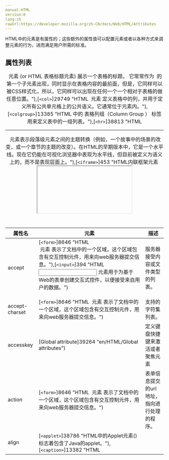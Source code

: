 ```yaml
---
manual:HTML
version:0
lang:zh
rawUrl:https://developer.mozilla.org/zh-CN/docs/Web/HTML/Attributes
---
```






HTML中的元素是有属性的；这些额外的属性值可以配置元素或者以各种方式来调整元素的行为，进而满足用户所需的标准。


## 属性列表<a name="属性列表"></a>

属性名 | 元素 | 描述 
 ---  |  ---  |  ---  | 
accept | [`<form>`]8646 "HTML <form> 元素 表示了文档中的一个区域，这个区域包含有交互控制元件，用来向web服务器提交信息。"),[`<input>`]394 "HTML <input> 元素用于为基于Web的表单创建交互式控件，以便接受来自用户的数据。") | 服务器接受内容或文件类型的列表。 
accept-charset | [`<form>`]8646 "HTML <form> 元素 表示了文档中的一个区域，这个区域包含有交互控制元件，用来向web服务器提交信息。") | 支持的字符集列表。 
accesskey | [Global attribute]39264 "en/HTML/Global attributes") | 定义键盘快捷键来激活或者聚焦元素 
action | [`<form>`]8646 "HTML <form> 元素 表示了文档中的一个区域，这个区域包含有交互控制元件，用来向web服务器提交信息。") | 表单信息提交的url地址，指向进行处理的程序。 
align | [`<applet>`]38786 "HTML中的Applet元素(<applet>) 标志着包含了Java的applet。"),[`<caption>`]13382 "HTML <caption> 元素 (or HTML 表格标题元素) 展示一个表格的标题， 它常常作为 <table> 的第一个子元素出现，同时显示在表格内容的最前面，但是，它同样可以被CSS样式化，所以，它同样可以出现在任何一个一个相对于表格的做任意位置。"),[`<col>`]29749 "HTML <col> 元素 定义表格中的列，并用于定义所有公共单元格上的公共语义。它通常位于<colgroup>元素内。"),[`<colgroup>`]13385 "HTML 中的 表格列组（Column Group <colgroup>） 标签用来定义表中的一组列表。"),[`<hr>`]38813 "HTML <hr> 元素表示段落级元素之间的主题转换（例如，一个故事中的场景的改变，或一个章节的主题的改变）。在HTML的早期版本中，它是一个水平线。现在它仍能在可视化浏览器中表现为水平线，但目前被定义为语义上的，而不是表现层面上。"),[`<iframe>`]453 "HTML内联框架元素 <iframe> 表示嵌套的浏览上下文，有效地将另一个HTML页面嵌入到当前页面中。在HTML 4.01中，文档可能包含头部和正文，或头部和框架集，但不能包含正文和框架集。但是，<iframe>可以在正常的文档主体中使用。每个浏览上下文都有自己的会话历史记录和活动文档。包含嵌入内容的浏览上下文称为父浏览上下文。顶级浏览上下文（没有父级）通常是浏览器窗口。"),[`<img>`]139 "HTML Image 元素（ <img> ）代表文档中的一个图像。"),[`<table>`]8624 "HTML的 table 元素表示表格数据 — 即通过二维数据表表示的信息。"),[`<tbody>`]13390 "这个 HTML 标签  元素在一个  元素中可以出现一个或者更多。"),[`<td>`]29748 "The Table cell HTML element (<td>) defines a cell of a table that contains data. It participates in the table model."),[`<tfoot>`]13387 "HTML 元素<tfoot>  定义了一组计算表格中各列总和的行。"),[`<th>`]13421 "HTML <th> 元素"),[`<thead>`]13384 "HTML的<thead>元素定义了一组定义表格的列头的行。"),[`<tr>`]13389 "HTML <tr> 元素定义表格中的行。 Those can be a mix of <td> and <th> elements.") | 设置元素的水平对齐。 
alt | [`<applet>`]38786 "HTML中的Applet元素(<applet>) 标志着包含了Java的applet。"),[`<area>`]12133 "HTML <area> 元素 在图片上定义一个热点区域，可以关联一个超链接。<area>元素仅在<map>元素内部使用。"),[`<img>`]139 "HTML Image 元素（ <img> ）代表文档中的一个图像。"),[`<input>`]394 "HTML <input> 元素用于为基于Web的表单创建交互式控件，以便接受来自用户的数据。") | 在图片无法呈现时的替代文本。 
async | [`<script>`]8665 "HTML <script> 元素用于嵌入或引用可执行脚本。") | 表示该脚本应该异步执行。 
autocomplete | [`<form>`]8646 "HTML <form> 元素 表示了文档中的一个区域，这个区域包含有交互控制元件，用来向web服务器提交信息。"),[`<input>`]394 "HTML <input> 元素用于为基于Web的表单创建交互式控件，以便接受来自用户的数据。") | 表示该表单中是否可以由浏览器自动完成填值。 
autofocus | [`<button>`]12221 "HTML <button> 元素表示一个可点击的按钮，可以用在表单或文档其它需要使用简单标准按钮的地方。"),[`<input>`]394 "HTML <input> 元素用于为基于Web的表单创建交互式控件，以便接受来自用户的数据。"),[`<keygen>`]38818 "HTML <keygen> 元素是为了方便生成密钥材料和提交作为 HTML form 的一部分的公钥.这种机制被用于设计基于 Web 的证书管理系统。按照预想，<keygen> 元素将用于 HTML 表单与其他的所需信息一起构造一个证书请求，该处理的结果将是一个带有签名的证书。"),[`<select>`]13029 "HTML select (<select>) 元素是一种表单控件，可创建选项菜单。菜单内的选项为<option> , 可以由 <optgroup> 元素分组。选项可以被用户预先选择。"),[`<textarea>`]13500 "HTML <textarea> 元素表示一个多行纯文本编辑控件。") | 在网页加载后该元素应该自动聚焦。 
autoplay | [`<audio>`]148 "HTML <audio> 元素用于在文档中表示音频内容。 <audio> 元素可以包含多个音频资源， 这些音频资源可以使用 src 属性或者<source> 元素来进行描述； 浏览器将会选择最合适的一个来使用。对于不支持<audio>元素的浏览器，<audio>元素也可以作为浏览器不识别的内容加入到文档中。"),[`<video>`]30 "HTML <video> 元素 用于在HTML或者XHTML文档中嵌入视频内容。") | audio或video应该自动播放 
bgcolor | [`<body>`]8623 "HTML <body> 元素表示HTML文档内容所在之处。一个文档中只允许有一个 <body> 元素。"),[`<col>`]29749 "HTML <col> 元素 定义表格中的列，并用于定义所有公共单元格上的公共语义。它通常位于<colgroup>元素内。"),[`<colgroup>`]13385 "HTML 中的 表格列组（Column Group <colgroup>） 标签用来定义表中的一组列表。"),[`<marquee>`]38824 "HTML marquee 元素（<marquee>） 用来插入一段滚动的文字。你可以使用它的属性控制当文本到达容器边缘发生的事情。"),[`<table>`]8624 "HTML的 table 元素表示表格数据 — 即通过二维数据表表示的信息。"),[`<tbody>`]13390 "这个 HTML 标签  元素在一个  元素中可以出现一个或者更多。"),[`<tfoot>`]13387 "HTML 元素<tfoot>  定义了一组计算表格中各列总和的行。"),[`<td>`]29748 "The Table cell HTML element (<td>) defines a cell of a table that contains data. It participates in the table model."),[`<th>`]13421 "HTML <th> 元素"),[`<tr>`]13389 "HTML <tr> 元素定义表格中的行。 Those can be a mix of <td> and <th> elements.") | 元素的背景颜色。



NOTE：这是一个遗留属性，请使用css{“background-color&quot;:}代替。 

border | [`<img>`]139 "HTML Image 元素（ <img> ）代表文档中的一个图像。"),[`<object>`]26138 "HTML <object> 元素（或者称作 HTML 嵌入对象元素）表示引入一个外部资源，这个资源可能是一张图片，一个嵌入的浏览上下文，亦或是一个插件所使用的资源。"),[`<table>`]8624 "HTML的 table 元素表示表格数据 — 即通过二维数据表表示的信息。") | 边框宽度。



Note:这是遗留属性，请使用 CSS[`border`]146 "CSS的border属性是一个用于设置各种单独的边界属性的简写属性。border可以用于设置一个或多个以下属性的值： border-width, border-style, border-color。")属性代替。 
buffered | [`<audio>`]148 "HTML <audio> 元素用于在文档中表示音频内容。 <audio> 元素可以包含多个音频资源， 这些音频资源可以使用 src 属性或者<source> 元素来进行描述； 浏览器将会选择最合适的一个来使用。对于不支持<audio>元素的浏览器，<audio>元素也可以作为浏览器不识别的内容加入到文档中。"),[`<video>`]30 "HTML <video> 元素 用于在HTML或者XHTML文档中嵌入视频内容。") | 包含已缓存媒体的时间范围。 
challenge | [`<keygen>`]38818 "HTML <keygen> 元素是为了方便生成密钥材料和提交作为 HTML form 的一部分的公钥.这种机制被用于设计基于 Web 的证书管理系统。按照预想，<keygen> 元素将用于 HTML 表单与其他的所需信息一起构造一个证书请求，该处理的结果将是一个带有签名的证书。") | 与公钥一起提交的挑战字符。 
charset | [`<meta>`]26137 "HTML <meta> 元素表示那些不能由其它HTML元相关元素 (<base>, <link>, <script>, <style> 或 <title>) 之一表示的任何元数据信息."),[`<script>`]8665 "HTML <script> 元素用于嵌入或引用可执行脚本。") | 申明该页面或脚本的字符编码。 
checked | [`<command>`]38793 "command元素用来表示一个用户可以调用的命令."),[`<input>`]394 "HTML <input> 元素用于为基于Web的表单创建交互式控件，以便接受来自用户的数据。") | 指出该元素在页面加载后是否处于选中状态。 
cite | [`<blockquote>`]28442 "HTML中的元素（或者 HTML 块级引用元素），代表其中的文字是引用内容。通常在渲染时，这部分的内容会有一定的缩进（注 中说明了如何更改）。若引文来源于网络，则可以将原内容的出处 URL 地址设置到 cite 特性上，若要以文本的形式告知读者引文的出处时，可以通过 <cite> 元素。"),[`<del>`]32180 "HTML的<del>标签表示一些被从文档中删除的文字内容。比如可以在需要显示修改记录或者源代码差异的情况使用这个标签。<ins>标签的作用恰恰于此相反：表示文档中添加的内容。"),[`<ins>`]38816 "HTML <ins> 元素定义已经被插入文档中的文本。"),[`<q>`]30688 "HTML引用标签 (<q>)表示一个封闭的并且是短的行内引用的文本. 这个标签是用来引用短的文本，所以请不要引入换行符; 对于长的文本的引用请使用 <blockquote> 替代.") | 包含一个URI，用来指明引用或修改的源地址。 
class | [Global attribute]39264 "en/HTML/Global attributes") | 经常和CSS一起配合使用来修饰元素。 
code | [`<applet>`]38786 "HTML中的Applet元素(<applet>) 标志着包含了Java的applet。") | 标明被加载和执行的applet类文件的URL。 
codebase | [`<applet>`]38786 "HTML中的Applet元素(<applet>) 标志着包含了Java的applet。") | This attribute gives the absolute or relative URL of the directory where applets&#39; .class files referenced by the code attribute are stored. 
color | [`<basefont>`]38787 "HTML标签用来设置文档的默认字体大小。使用<font>可以相对于默认字体大小进行变化。"),[`<font>`]38807 "HTML Font 元素（<font>）定义了该内容的字体大小、顏色与表现。"),[`<hr>`]38813 "HTML <hr> 元素表示段落级元素之间的主题转换（例如，一个故事中的场景的改变，或一个章节的主题的改变）。在HTML的早期版本中，它是一个水平线。现在它仍能在可视化浏览器中表现为水平线，但目前被定义为语义上的，而不是表现层面上。") | 此属性可用于指定颜色, 颜色值一般有两种表示:



1. 以`#`号开头的RGB十六进制数,如#112233, 其中11表示的是R(红),22表示的是G绿(),33表示的是B(蓝)



2. 颜色的英文单词名,如`red`表示红色 
cols | [`<textarea>`]13500 "HTML <textarea> 元素表示一个多行纯文本编辑控件。") | 定义一个textarea中包含多少列。 
colspan | [`<td>`]29748 "The Table cell HTML element (<td>) defines a cell of a table that contains data. It participates in the table model."),[`<th>`]13421 "HTML <th> 元素") | 该属性一般用在td标签中,用于指定一个单元格占用多少列,例如:&lt;td colspan=&#39;2&#39;&gt;表示占用一个单元格占2列. 
content | [`<meta>`]26137 "HTML <meta> 元素表示那些不能由其它HTML元相关元素 (<base>, <link>, <script>, <style> 或 <title>) 之一表示的任何元数据信息.") | A value associated with`http-equiv`or`name`depending on the context. 
contenteditable | [Global attribute]39264 "en/HTML/Global attributes") | Indicates whether the element&#39;s content is editable. 
contextmenu | [Global attribute]39264 "en/HTML/Global attributes") | Defines the ID of a[`<menu>`]27464 "HTML <menu> 元素 呈现了一组用户可执行或激活的命令。这既包含了可能出现在屏幕顶端的列表菜单，也包含了那些隐藏在按钮之下、当点击按钮后显示出来的文本菜单。")element which will serve as the element&#39;s context menu. 
controls | [`<audio>`]148 "HTML <audio> 元素用于在文档中表示音频内容。 <audio> 元素可以包含多个音频资源， 这些音频资源可以使用 src 属性或者<source> 元素来进行描述； 浏览器将会选择最合适的一个来使用。对于不支持<audio>元素的浏览器，<audio>元素也可以作为浏览器不识别的内容加入到文档中。"),[`<video>`]30 "HTML <video> 元素 用于在HTML或者XHTML文档中嵌入视频内容。") | Indicates whether the browser should show playback controls to the user. 
coords | [`<area>`]12133 "HTML <area> 元素 在图片上定义一个热点区域，可以关联一个超链接。<area>元素仅在<map>元素内部使用。") | A set of values specifying the coordinates of the hot-spot region. 
data | [`<object>`]26138 "HTML <object> 元素（或者称作 HTML 嵌入对象元素）表示引入一个外部资源，这个资源可能是一张图片，一个嵌入的浏览上下文，亦或是一个插件所使用的资源。") | Specifies the URL of the resource. 
data-* | [Global attribute]39264 "en/HTML/Global attributes") | 允许你对于一个HTML元素绑定自定义的属性。 
datetime | [`<del>`]32180 "HTML的<del>标签表示一些被从文档中删除的文字内容。比如可以在需要显示修改记录或者源代码差异的情况使用这个标签。<ins>标签的作用恰恰于此相反：表示文档中添加的内容。"),[`<ins>`]38816 "HTML <ins> 元素定义已经被插入文档中的文本。"),[`<time>`]38840 "HTML time 标签(<time>) 用来表示24小时制时间或者公历日期，若表示日期则也可包含时间和时区。") | Indicates the date and time associated with the element. 
default | [`<track>`]38842 "HTML <track> 元素 被当作媒体元素—<audio> 和 <video>的子元素来使用。它允许指定计时字幕（或者基于事件的数据），例如自动处理字幕。") | Indicates that the track should be enabled unless the user&#39;s preferences indicate something different. 
defer | [`<script>`]8665 "HTML <script> 元素用于嵌入或引用可执行脚本。") | Indicates that the script should be executed after the page has been parsed. 
dir | [Global attribute]39264 "en/HTML/Global attributes") | Defines the text direction. Allowed values are ltr (Left-To-Right) or rtl (Right-To-Left) 
dirname | [`<input>`]394 "HTML <input> 元素用于为基于Web的表单创建交互式控件，以便接受来自用户的数据。"),[`<textarea>`]13500 "HTML <textarea> 元素表示一个多行纯文本编辑控件。") |  
disabled | [`<button>`]12221 "HTML <button> 元素表示一个可点击的按钮，可以用在表单或文档其它需要使用简单标准按钮的地方。"),[`<command>`]38793 "command元素用来表示一个用户可以调用的命令."),[`<fieldset>`]38804 "此页面仍未被本地化, 期待您的翻译!"),[`<input>`]394 "HTML <input> 元素用于为基于Web的表单创建交互式控件，以便接受来自用户的数据。"),[`<keygen>`]38818 "HTML <keygen> 元素是为了方便生成密钥材料和提交作为 HTML form 的一部分的公钥.这种机制被用于设计基于 Web 的证书管理系统。按照预想，<keygen> 元素将用于 HTML 表单与其他的所需信息一起构造一个证书请求，该处理的结果将是一个带有签名的证书。"),[`<optgroup>`]13028 "在一个web表单中, HTML元素 <optgroup> 会创建包含在一个 <select> 元素中的一组选项"),[`<option>`]13025 "在web表单中,  HTML元素 <option>  用于定义在<select>,  <optgroup> 或<datalist> 元素中包含的项。<option> 可以在弹出窗口和 html 文档中的其他项目列表中表示菜单项。"),[`<select>`]13029 "HTML select (<select>) 元素是一种表单控件，可创建选项菜单。菜单内的选项为<option> , 可以由 <optgroup> 元素分组。选项可以被用户预先选择。"),[`<textarea>`]13500 "HTML <textarea> 元素表示一个多行纯文本编辑控件。") | Indicates whether the user can interact with the element. 
download | [`<a>`]12085 "HTML <a> 元素  (或锚元素) 可以创建一个到其他网页、文件、同一页面内的位置、电子邮件地址或任何其他URL的超链接。"),[`<area>`]12133 "HTML <area> 元素 在图片上定义一个热点区域，可以关联一个超链接。<area>元素仅在<map>元素内部使用。") | Indicates that the hyperlink is to be used for downloading a resource. 
draggable | [Global attribute]39264 "en/HTML/Global attributes") | Defines whether the element can be dragged. 
dropzone | [Global attribute]39264 "en/HTML/Global attributes") | Indicates that the element accept the dropping of content on it. 
enctype | [`<form>`]8646 "HTML <form> 元素 表示了文档中的一个区域，这个区域包含有交互控制元件，用来向web服务器提交信息。") | Defines the content type of the form date when the`method`is POST. 
for | [`<label>`]12227 "HTML 元素表示用户界面中项目的标题。"),[`<output>`]38829 "HTML <output> 标签表示计算或用户操作的结果。") | 描述与当前元素绑定的元素。 
form | [`<button>`]12221 "HTML <button> 元素表示一个可点击的按钮，可以用在表单或文档其它需要使用简单标准按钮的地方。"),[`<fieldset>`]38804 "此页面仍未被本地化, 期待您的翻译!"),[`<input>`]394 "HTML <input> 元素用于为基于Web的表单创建交互式控件，以便接受来自用户的数据。"),[`<keygen>`]38818 "HTML <keygen> 元素是为了方便生成密钥材料和提交作为 HTML form 的一部分的公钥.这种机制被用于设计基于 Web 的证书管理系统。按照预想，<keygen> 元素将用于 HTML 表单与其他的所需信息一起构造一个证书请求，该处理的结果将是一个带有签名的证书。"),[`<label>`]12227 "HTML 元素表示用户界面中项目的标题。"),[`<meter>`]38825 "HTML <meter>元素用来显示已知范围的标量值或者分数值。"),[`<object>`]26138 "HTML <object> 元素（或者称作 HTML 嵌入对象元素）表示引入一个外部资源，这个资源可能是一张图片，一个嵌入的浏览上下文，亦或是一个插件所使用的资源。"),[`<output>`]38829 "HTML <output> 标签表示计算或用户操作的结果。"),[`<progress>`]13135 "HTML中的progress (<progress>) 元素用来显示一项任务的完成进度.虽然规范中没有规定该元素具体如何显示,浏览器开发商可以自己决定,但通常情况下,该元素都显示为一个进度条形式."),[`<select>`]13029 "HTML select (<select>) 元素是一种表单控件，可创建选项菜单。菜单内的选项为<option> , 可以由 <optgroup> 元素分组。选项可以被用户预先选择。"),[`<textarea>`]13500 "HTML <textarea> 元素表示一个多行纯文本编辑控件。") | Indicates the form that is the owner of the element. 
headers | [`<td>`]29748 "The Table cell HTML element (<td>) defines a cell of a table that contains data. It participates in the table model."),[`<th>`]13421 "HTML <th> 元素") | IDs of the`<th>`elements which applies to this element. 
height | [`<canvas>`]3 "<canvas>元素可被用来通过脚本（通常是JavaScript）绘制图形。比如,它可以被用来绘制图形,制作图片集合,甚至用来实现动画效果。你可以(也应该)在元素标签内写入可提供替代的的代码内容，这些内容将会在在旧的、不支持<canvas>元素的浏览器或是禁用了JavaScript的浏览器内渲染并展现。"),[`<embed>`]8644 "HTML <embed> 元素将外部内容嵌入文档中的指定位置。此内容由外部应用程序或其他交互式内容源（如浏览器插件）提供。"),[`<iframe>`]453 "HTML内联框架元素 <iframe> 表示嵌套的浏览上下文，有效地将另一个HTML页面嵌入到当前页面中。在HTML 4.01中，文档可能包含头部和正文，或头部和框架集，但不能包含正文和框架集。但是，<iframe>可以在正常的文档主体中使用。每个浏览上下文都有自己的会话历史记录和活动文档。包含嵌入内容的浏览上下文称为父浏览上下文。顶级浏览上下文（没有父级）通常是浏览器窗口。"),[`<img>`]139 "HTML Image 元素（ <img> ）代表文档中的一个图像。"),[`<input>`]394 "HTML <input> 元素用于为基于Web的表单创建交互式控件，以便接受来自用户的数据。"),[`<object>`]26138 "HTML <object> 元素（或者称作 HTML 嵌入对象元素）表示引入一个外部资源，这个资源可能是一张图片，一个嵌入的浏览上下文，亦或是一个插件所使用的资源。"),[`<video>`]30 "HTML <video> 元素 用于在HTML或者XHTML文档中嵌入视频内容。") | 注意：在某些情况下，例如&lt;div&gt;，这是一个遗留属性，在这种情况下应该使用CSS height属性。 在其他情况下，例如&lt;canvas&gt;，必须使用此属性指定高度。 

hidden | [Global attribute]39264 "en/HTML/Global attributes") | Indicates the relevance of an element. 
high | [`<meter>`]38825 "HTML <meter>元素用来显示已知范围的标量值或者分数值。") | Indicates the lower bound of the upper range. 
href | [`<a>`]12085 "HTML <a> 元素  (或锚元素) 可以创建一个到其他网页、文件、同一页面内的位置、电子邮件地址或任何其他URL的超链接。"),[`<area>`]12133 "HTML <area> 元素 在图片上定义一个热点区域，可以关联一个超链接。<area>元素仅在<map>元素内部使用。"),[`<base>`]12162 "HTML <base> 元素 指定用于一个文档中包含的所有相对URL的基本URL。一份中只能有一个<base>元素。"),[`<link>`]12815 "HTML 中<link>元素指定了外部资源与当前文档的关系。 这个元素的用途包括为导航定义一个关系框架。这个元素经常用来链接样式表（如CSS文件）。") | 关联资源的URL。 
hreflang | [`<a>`]12085 "HTML <a> 元素  (或锚元素) 可以创建一个到其他网页、文件、同一页面内的位置、电子邮件地址或任何其他URL的超链接。"),[`<area>`]12133 "HTML <area> 元素 在图片上定义一个热点区域，可以关联一个超链接。<area>元素仅在<map>元素内部使用。"),[`<link>`]12815 "HTML 中<link>元素指定了外部资源与当前文档的关系。 这个元素的用途包括为导航定义一个关系框架。这个元素经常用来链接样式表（如CSS文件）。") | Specifies the language of the linked resource. 
http-equiv | [`<meta>`]26137 "HTML <meta> 元素表示那些不能由其它HTML元相关元素 (<base>, <link>, <script>, <style> 或 <title>) 之一表示的任何元数据信息.") |  
icon | [`<command>`]38793 "command元素用来表示一个用户可以调用的命令.") | Specifies a picture which represents the command. 
id | [Global attribute]39264 "en/HTML/Global attributes") | Often used with CSS to style a specific element. The value of this attribute must be unique. 
ismap | [`<img>`]139 "HTML Image 元素（ <img> ）代表文档中的一个图像。") | Indicatesthat the image is part of a server-side image map. 
itemprop | [Global attribute]39264 "en/HTML/Global attributes") |  
keytype | [`<keygen>`]38818 "HTML <keygen> 元素是为了方便生成密钥材料和提交作为 HTML form 的一部分的公钥.这种机制被用于设计基于 Web 的证书管理系统。按照预想，<keygen> 元素将用于 HTML 表单与其他的所需信息一起构造一个证书请求，该处理的结果将是一个带有签名的证书。") | Specifies the type of key generated. 
kind | [`<track>`]38842 "HTML <track> 元素 被当作媒体元素—<audio> 和 <video>的子元素来使用。它允许指定计时字幕（或者基于事件的数据），例如自动处理字幕。") | Specifies the kind of text track. 
label | [`<track>`]38842 "HTML <track> 元素 被当作媒体元素—<audio> 和 <video>的子元素来使用。它允许指定计时字幕（或者基于事件的数据），例如自动处理字幕。") | Specifies a user-readable title of the text track. 
lang | [Global attribute]39264 "en/HTML/Global attributes") | Defines the language used in the element. 
language | [`<script>`]8665 "HTML <script> 元素用于嵌入或引用可执行脚本。") | Defines the script language used in the element. 
list | [`<input>`]394 "HTML <input> 元素用于为基于Web的表单创建交互式控件，以便接受来自用户的数据。") | Identifies a list of pre-defined options to suggest to the user. 
loop | [`<audio>`]148 "HTML <audio> 元素用于在文档中表示音频内容。 <audio> 元素可以包含多个音频资源， 这些音频资源可以使用 src 属性或者<source> 元素来进行描述； 浏览器将会选择最合适的一个来使用。对于不支持<audio>元素的浏览器，<audio>元素也可以作为浏览器不识别的内容加入到文档中。"),[`<bgsound>`]13570 "是IE浏览器中设置网页背景音乐的元素。"),[`<marquee>`]38824 "HTML marquee 元素（<marquee>） 用来插入一段滚动的文字。你可以使用它的属性控制当文本到达容器边缘发生的事情。"),[`<video>`]30 "HTML <video> 元素 用于在HTML或者XHTML文档中嵌入视频内容。") | Indicates whether the media should start playing from the start when it&#39;s finished. 
low | [`<meter>`]38825 "HTML <meter>元素用来显示已知范围的标量值或者分数值。") | Indicates the upper bound of the lower range. 
manifest | [`<html>`]12547 "HTML <html> 元素 表示一个HTML文档的根（顶级元素），所所以它也被称为根元素。其他所有其他元素必须是此元素的后代。") | Specifies the URL of the document&#39;s cache manifest. 
max | [`<input>`]394 "HTML <input> 元素用于为基于Web的表单创建交互式控件，以便接受来自用户的数据。"),[`<meter>`]38825 "HTML <meter>元素用来显示已知范围的标量值或者分数值。"),[`<progress>`]13135 "HTML中的progress (<progress>) 元素用来显示一项任务的完成进度.虽然规范中没有规定该元素具体如何显示,浏览器开发商可以自己决定,但通常情况下,该元素都显示为一个进度条形式.") | Indicates the maximum value allowed. 
maxlength | [`<input>`]394 "HTML <input> 元素用于为基于Web的表单创建交互式控件，以便接受来自用户的数据。"),[`<textarea>`]13500 "HTML <textarea> 元素表示一个多行纯文本编辑控件。") | Defines the maximum number of characters allowed in the element. 
media | [`<a>`]12085 "HTML <a> 元素  (或锚元素) 可以创建一个到其他网页、文件、同一页面内的位置、电子邮件地址或任何其他URL的超链接。"),[`<area>`]12133 "HTML <area> 元素 在图片上定义一个热点区域，可以关联一个超链接。<area>元素仅在<map>元素内部使用。"),[`<link>`]12815 "HTML 中<link>元素指定了外部资源与当前文档的关系。 这个元素的用途包括为导航定义一个关系框架。这个元素经常用来链接样式表（如CSS文件）。"),[`<source>`]37699 "The HTML <source> element specifies multiple media resources for either the <picture>, the <audio> or the <video> element. It is an empty element. It is commonly used to serve the same media content in multiple formats supported by different browsers."),[`<style>`]16540 "HTML的<style>元素包含了文档的样式化信息或者文档的一部分，该标签的样式信息通常是CSS的格式。") | Specifies a hint of the media for which the linked resource was designed. 
method | [`<form>`]8646 "HTML <form> 元素 表示了文档中的一个区域，这个区域包含有交互控制元件，用来向web服务器提交信息。") | Defines which HTTP method to use when submitting the form. Can be GET (default) or POST. 
min | [`<input>`]394 "HTML <input> 元素用于为基于Web的表单创建交互式控件，以便接受来自用户的数据。"),[`<meter>`]38825 "HTML <meter>元素用来显示已知范围的标量值或者分数值。") | Indicates the minimum value allowed. 
multiple | [`<input>`]394 "HTML <input> 元素用于为基于Web的表单创建交互式控件，以便接受来自用户的数据。"),[`<select>`]13029 "HTML select (<select>) 元素是一种表单控件，可创建选项菜单。菜单内的选项为<option> , 可以由 <optgroup> 元素分组。选项可以被用户预先选择。") | Indicates whether multiple values can be entered in an input of the type`email`or`file`. 
name | [`<button>`]12221 "HTML <button> 元素表示一个可点击的按钮，可以用在表单或文档其它需要使用简单标准按钮的地方。"),[`<form>`]8646 "HTML <form> 元素 表示了文档中的一个区域，这个区域包含有交互控制元件，用来向web服务器提交信息。"),[`<fieldset>`]38804 "此页面仍未被本地化, 期待您的翻译!"),[`<iframe>`]453 "HTML内联框架元素 <iframe> 表示嵌套的浏览上下文，有效地将另一个HTML页面嵌入到当前页面中。在HTML 4.01中，文档可能包含头部和正文，或头部和框架集，但不能包含正文和框架集。但是，<iframe>可以在正常的文档主体中使用。每个浏览上下文都有自己的会话历史记录和活动文档。包含嵌入内容的浏览上下文称为父浏览上下文。顶级浏览上下文（没有父级）通常是浏览器窗口。"),[`<input>`]394 "HTML <input> 元素用于为基于Web的表单创建交互式控件，以便接受来自用户的数据。"),[`<keygen>`]38818 "HTML <keygen> 元素是为了方便生成密钥材料和提交作为 HTML form 的一部分的公钥.这种机制被用于设计基于 Web 的证书管理系统。按照预想，<keygen> 元素将用于 HTML 表单与其他的所需信息一起构造一个证书请求，该处理的结果将是一个带有签名的证书。"),[`<object>`]26138 "HTML <object> 元素（或者称作 HTML 嵌入对象元素）表示引入一个外部资源，这个资源可能是一张图片，一个嵌入的浏览上下文，亦或是一个插件所使用的资源。"),[`<output>`]38829 "HTML <output> 标签表示计算或用户操作的结果。"),[`<select>`]13029 "HTML select (<select>) 元素是一种表单控件，可创建选项菜单。菜单内的选项为<option> , 可以由 <optgroup> 元素分组。选项可以被用户预先选择。"),[`<textarea>`]13500 "HTML <textarea> 元素表示一个多行纯文本编辑控件。"),[`<map>`]38822 "HTML <map> 属性 与 <area> 属性一起使用来定义一个图像映射(一个可点击的链接区域)."),[`<meta>`]26137 "HTML <meta> 元素表示那些不能由其它HTML元相关元素 (<base>, <link>, <script>, <style> 或 <title>) 之一表示的任何元数据信息."),[`<param>`]38830 "HTML <param> 元素(或 HTML Parameter 元素) 定义了 <object>的参数") | Name of the element. For example used by the server to identify the fields in form submits. 
novalidate | [`<form>`]8646 "HTML <form> 元素 表示了文档中的一个区域，这个区域包含有交互控制元件，用来向web服务器提交信息。") | This attribute indicates that the form shouldn&#39;t be validated when submitted. 
open | [`<details>`]38797 "此页面仍未被本地化, 期待您的翻译!") | Indicates whether the details will be shown on page load. 
optimum | [`<meter>`]38825 "HTML <meter>元素用来显示已知范围的标量值或者分数值。") | Indicates the optimal numeric value. 
pattern | [`<input>`]394 "HTML <input> 元素用于为基于Web的表单创建交互式控件，以便接受来自用户的数据。") | Defines a regular expression which the element&#39;s value will be validated against. 
ping | [`<a>`]12085 "HTML <a> 元素  (或锚元素) 可以创建一个到其他网页、文件、同一页面内的位置、电子邮件地址或任何其他URL的超链接。"),[`<area>`]12133 "HTML <area> 元素 在图片上定义一个热点区域，可以关联一个超链接。<area>元素仅在<map>元素内部使用。") |  
placeholder | [`<input>`]394 "HTML <input> 元素用于为基于Web的表单创建交互式控件，以便接受来自用户的数据。"),[`<textarea>`]13500 "HTML <textarea> 元素表示一个多行纯文本编辑控件。") | Provides a hint to the user of what can be entered in the field. 
poster | [`<video>`]30 "HTML <video> 元素 用于在HTML或者XHTML文档中嵌入视频内容。") | A URL indicating a poster frame to show until the user plays or seeks. 
preload | [`<audio>`]148 "HTML <audio> 元素用于在文档中表示音频内容。 <audio> 元素可以包含多个音频资源， 这些音频资源可以使用 src 属性或者<source> 元素来进行描述； 浏览器将会选择最合适的一个来使用。对于不支持<audio>元素的浏览器，<audio>元素也可以作为浏览器不识别的内容加入到文档中。"),[`<video>`]30 "HTML <video> 元素 用于在HTML或者XHTML文档中嵌入视频内容。") | Indicates whether the whole resource, parts of it or nothing should be preloaded. 
pubdate | [`<time>`]38840 "HTML time 标签(<time>) 用来表示24小时制时间或者公历日期，若表示日期则也可包含时间和时区。") | Indicates whether this date and time is the date of the nearest[`<article>`]23447 "<article>元素表示文档、页面、应用或网站中的独立结构，其意在成为可独立分配的或可复用的结构，如在发布中，它可能是论坛帖子、杂志或新闻文章、博客、用户提交的评论、交互式组件，或者其他独立的内容项目。")ancestor element. 
radiogroup | [`<command>`]38793 "command元素用来表示一个用户可以调用的命令.") |  
readonly | [`<input>`]394 "HTML <input> 元素用于为基于Web的表单创建交互式控件，以便接受来自用户的数据。"),[`<textarea>`]13500 "HTML <textarea> 元素表示一个多行纯文本编辑控件。") | Indicates whether the element can be edited. 
rel | [`<a>`]12085 "HTML <a> 元素  (或锚元素) 可以创建一个到其他网页、文件、同一页面内的位置、电子邮件地址或任何其他URL的超链接。"),[`<area>`]12133 "HTML <area> 元素 在图片上定义一个热点区域，可以关联一个超链接。<area>元素仅在<map>元素内部使用。"),[`<link>`]12815 "HTML 中<link>元素指定了外部资源与当前文档的关系。 这个元素的用途包括为导航定义一个关系框架。这个元素经常用来链接样式表（如CSS文件）。") | Specifies the relationship of the target object to the link object. 
required | [`<input>`]394 "HTML <input> 元素用于为基于Web的表单创建交互式控件，以便接受来自用户的数据。"),[`<select>`]13029 "HTML select (<select>) 元素是一种表单控件，可创建选项菜单。菜单内的选项为<option> , 可以由 <optgroup> 元素分组。选项可以被用户预先选择。"),[`<textarea>`]13500 "HTML <textarea> 元素表示一个多行纯文本编辑控件。") | Indicates whether this element is required to fill out or not. 
reversed | [`<ol>`]32162 "HTML <ol> 元素 表示多个有序列表项，通常渲染为有带编号的列表。") | Indicates whether the list should be displayed in a descending order instead of a ascending. 
rows | [`<textarea>`]13500 "HTML <textarea> 元素表示一个多行纯文本编辑控件。") | Defines the number of rows in a textarea. 
rowspan | [`<td>`]29748 "The Table cell HTML element (<td>) defines a cell of a table that contains data. It participates in the table model."),[`<th>`]13421 "HTML <th> 元素") | Defines the number of rows a table cell should span over. 
sandbox | [`<iframe>`]453 "HTML内联框架元素 <iframe> 表示嵌套的浏览上下文，有效地将另一个HTML页面嵌入到当前页面中。在HTML 4.01中，文档可能包含头部和正文，或头部和框架集，但不能包含正文和框架集。但是，<iframe>可以在正常的文档主体中使用。每个浏览上下文都有自己的会话历史记录和活动文档。包含嵌入内容的浏览上下文称为父浏览上下文。顶级浏览上下文（没有父级）通常是浏览器窗口。") |  
spellcheck | [Global attribute]39264 "en/HTML/Global attributes") | Indicates whether spell checking is allowed for the element. 
scope | [`<th>`]13421 "HTML <th> 元素") |  
scoped | [`<style>`]16540 "HTML的<style>元素包含了文档的样式化信息或者文档的一部分，该标签的样式信息通常是CSS的格式。") |  
seamless | [`<iframe>`]453 "HTML内联框架元素 <iframe> 表示嵌套的浏览上下文，有效地将另一个HTML页面嵌入到当前页面中。在HTML 4.01中，文档可能包含头部和正文，或头部和框架集，但不能包含正文和框架集。但是，<iframe>可以在正常的文档主体中使用。每个浏览上下文都有自己的会话历史记录和活动文档。包含嵌入内容的浏览上下文称为父浏览上下文。顶级浏览上下文（没有父级）通常是浏览器窗口。") |  
selected | [`<option>`]13025 "在web表单中,  HTML元素 <option>  用于定义在<select>,  <optgroup> 或<datalist> 元素中包含的项。<option> 可以在弹出窗口和 html 文档中的其他项目列表中表示菜单项。") | Defines a value which will be selected on page load. 
shape | [`<a>`]12085 "HTML <a> 元素  (或锚元素) 可以创建一个到其他网页、文件、同一页面内的位置、电子邮件地址或任何其他URL的超链接。"),[`<area>`]12133 "HTML <area> 元素 在图片上定义一个热点区域，可以关联一个超链接。<area>元素仅在<map>元素内部使用。") |  
size | [`<input>`]394 "HTML <input> 元素用于为基于Web的表单创建交互式控件，以便接受来自用户的数据。"),[`<select>`]13029 "HTML select (<select>) 元素是一种表单控件，可创建选项菜单。菜单内的选项为<option> , 可以由 <optgroup> 元素分组。选项可以被用户预先选择。") | Defines the width of the element (in pixels). If the element&#39;s`type`attribute is`text`or`password`then it&#39;s the number of characters. 
sizes | [`<link>`]12815 "HTML 中<link>元素指定了外部资源与当前文档的关系。 这个元素的用途包括为导航定义一个关系框架。这个元素经常用来链接样式表（如CSS文件）。") |  
span | [`<col>`]29749 "HTML <col> 元素 定义表格中的列，并用于定义所有公共单元格上的公共语义。它通常位于<colgroup>元素内。"),[`<colgroup>`]13385 "HTML 中的 表格列组（Column Group <colgroup>） 标签用来定义表中的一组列表。") |  
src | [`<audio>`]148 "HTML <audio> 元素用于在文档中表示音频内容。 <audio> 元素可以包含多个音频资源， 这些音频资源可以使用 src 属性或者<source> 元素来进行描述； 浏览器将会选择最合适的一个来使用。对于不支持<audio>元素的浏览器，<audio>元素也可以作为浏览器不识别的内容加入到文档中。"),[`<embed>`]8644 "HTML <embed> 元素将外部内容嵌入文档中的指定位置。此内容由外部应用程序或其他交互式内容源（如浏览器插件）提供。"),[`<iframe>`]453 "HTML内联框架元素 <iframe> 表示嵌套的浏览上下文，有效地将另一个HTML页面嵌入到当前页面中。在HTML 4.01中，文档可能包含头部和正文，或头部和框架集，但不能包含正文和框架集。但是，<iframe>可以在正常的文档主体中使用。每个浏览上下文都有自己的会话历史记录和活动文档。包含嵌入内容的浏览上下文称为父浏览上下文。顶级浏览上下文（没有父级）通常是浏览器窗口。"),[`<img>`]139 "HTML Image 元素（ <img> ）代表文档中的一个图像。"),[`<input>`]394 "HTML <input> 元素用于为基于Web的表单创建交互式控件，以便接受来自用户的数据。"),[`<script>`]8665 "HTML <script> 元素用于嵌入或引用可执行脚本。"),[`<source>`]37699 "The HTML <source> element specifies multiple media resources for either the <picture>, the <audio> or the <video> element. It is an empty element. It is commonly used to serve the same media content in multiple formats supported by different browsers."),[`<track>`]38842 "HTML <track> 元素 被当作媒体元素—<audio> 和 <video>的子元素来使用。它允许指定计时字幕（或者基于事件的数据），例如自动处理字幕。"),[`<video>`]30 "HTML <video> 元素 用于在HTML或者XHTML文档中嵌入视频内容。") | The URL of the embeddable content. 
srcdoc | [`<iframe>`]453 "HTML内联框架元素 <iframe> 表示嵌套的浏览上下文，有效地将另一个HTML页面嵌入到当前页面中。在HTML 4.01中，文档可能包含头部和正文，或头部和框架集，但不能包含正文和框架集。但是，<iframe>可以在正常的文档主体中使用。每个浏览上下文都有自己的会话历史记录和活动文档。包含嵌入内容的浏览上下文称为父浏览上下文。顶级浏览上下文（没有父级）通常是浏览器窗口。") |  
srclang | [`<track>`]38842 "HTML <track> 元素 被当作媒体元素—<audio> 和 <video>的子元素来使用。它允许指定计时字幕（或者基于事件的数据），例如自动处理字幕。") |  
start | [`<ol>`]32162 "HTML <ol> 元素 表示多个有序列表项，通常渲染为有带编号的列表。") | Defines the first number if other than 1. 
step | [`<input>`]394 "HTML <input> 元素用于为基于Web的表单创建交互式控件，以便接受来自用户的数据。") |  
style | [Global attribute]39264 "en/HTML/Global attributes") | 定义CSS样式，这些样式会覆盖之前设置的样式。 
summary | [`<table>`]8624 "HTML的 table 元素表示表格数据 — 即通过二维数据表表示的信息。") |  
tabindex | [Global attribute]39264 "en/HTML/Global attributes") | Overrides the browser&#39;s default tab order and follows the one specified instead. 
target | [`<a>`]12085 "HTML <a> 元素  (或锚元素) 可以创建一个到其他网页、文件、同一页面内的位置、电子邮件地址或任何其他URL的超链接。"),[`<area>`]12133 "HTML <area> 元素 在图片上定义一个热点区域，可以关联一个超链接。<area>元素仅在<map>元素内部使用。"),[`<base>`]12162 "HTML <base> 元素 指定用于一个文档中包含的所有相对URL的基本URL。一份中只能有一个<base>元素。"),[`<form>`]8646 "HTML <form> 元素 表示了文档中的一个区域，这个区域包含有交互控制元件，用来向web服务器提交信息。") |  
title | [Global attribute]39264 "en/HTML/Global attributes") | 当鼠标悬停在元素上面时，提示框显示的文本。 
type | [`<button>`]12221 "HTML <button> 元素表示一个可点击的按钮，可以用在表单或文档其它需要使用简单标准按钮的地方。"),[`<input>`]394 "HTML <input> 元素用于为基于Web的表单创建交互式控件，以便接受来自用户的数据。"),[`<command>`]38793 "command元素用来表示一个用户可以调用的命令."),[`<embed>`]8644 "HTML <embed> 元素将外部内容嵌入文档中的指定位置。此内容由外部应用程序或其他交互式内容源（如浏览器插件）提供。"),[`<object>`]26138 "HTML <object> 元素（或者称作 HTML 嵌入对象元素）表示引入一个外部资源，这个资源可能是一张图片，一个嵌入的浏览上下文，亦或是一个插件所使用的资源。"),[`<script>`]8665 "HTML <script> 元素用于嵌入或引用可执行脚本。"),[`<source>`]37699 "The HTML <source> element specifies multiple media resources for either the <picture>, the <audio> or the <video> element. It is an empty element. It is commonly used to serve the same media content in multiple formats supported by different browsers."),[`<style>`]16540 "HTML的<style>元素包含了文档的样式化信息或者文档的一部分，该标签的样式信息通常是CSS的格式。"),[`<menu>`]27464 "HTML <menu> 元素 呈现了一组用户可执行或激活的命令。这既包含了可能出现在屏幕顶端的列表菜单，也包含了那些隐藏在按钮之下、当点击按钮后显示出来的文本菜单。") | 定义元素的类型。 
usemap | [`<img>`]139 "HTML Image 元素（ <img> ）代表文档中的一个图像。"),[`<input>`]394 "HTML <input> 元素用于为基于Web的表单创建交互式控件，以便接受来自用户的数据。"),[`<object>`]26138 "HTML <object> 元素（或者称作 HTML 嵌入对象元素）表示引入一个外部资源，这个资源可能是一张图片，一个嵌入的浏览上下文，亦或是一个插件所使用的资源。") |  
value | [`<button>`]12221 "HTML <button> 元素表示一个可点击的按钮，可以用在表单或文档其它需要使用简单标准按钮的地方。"),[`<option>`]13025 "在web表单中,  HTML元素 <option>  用于定义在<select>,  <optgroup> 或<datalist> 元素中包含的项。<option> 可以在弹出窗口和 html 文档中的其他项目列表中表示菜单项。"),[`<input>`]394 "HTML <input> 元素用于为基于Web的表单创建交互式控件，以便接受来自用户的数据。"),[`<li>`]30823 "HTML <li> 元素 (或者 HTML 列表条目元素) 用于表示列表里的条目。它必须被包含在一个父元素里：一个有顺序的列表(<ol>)，一个无顺序的列表(<ul>)，或者一个菜单 (<menu>)。在菜单或者无顺序的列表里，列表条目通常用点排列显示。在有顺序的列表里，列表条目通常是在左边有按升序排列计数的显示，例如数字或者字母。"),[`<meter>`]38825 "HTML <meter>元素用来显示已知范围的标量值或者分数值。"),[`<progress>`]13135 "HTML中的progress (<progress>) 元素用来显示一项任务的完成进度.虽然规范中没有规定该元素具体如何显示,浏览器开发商可以自己决定,但通常情况下,该元素都显示为一个进度条形式."),[`<param>`]38830 "HTML <param> 元素(或 HTML Parameter 元素) 定义了 <object>的参数") | 定义页面加载时，在元素内显示的默认值。 
width | [`<canvas>`]3 "<canvas>元素可被用来通过脚本（通常是JavaScript）绘制图形。比如,它可以被用来绘制图形,制作图片集合,甚至用来实现动画效果。你可以(也应该)在元素标签内写入可提供替代的的代码内容，这些内容将会在在旧的、不支持<canvas>元素的浏览器或是禁用了JavaScript的浏览器内渲染并展现。"),[`<embed>`]8644 "HTML <embed> 元素将外部内容嵌入文档中的指定位置。此内容由外部应用程序或其他交互式内容源（如浏览器插件）提供。"),[`<iframe>`]453 "HTML内联框架元素 <iframe> 表示嵌套的浏览上下文，有效地将另一个HTML页面嵌入到当前页面中。在HTML 4.01中，文档可能包含头部和正文，或头部和框架集，但不能包含正文和框架集。但是，<iframe>可以在正常的文档主体中使用。每个浏览上下文都有自己的会话历史记录和活动文档。包含嵌入内容的浏览上下文称为父浏览上下文。顶级浏览上下文（没有父级）通常是浏览器窗口。"),[`<img>`]139 "HTML Image 元素（ <img> ）代表文档中的一个图像。"),[`<input>`]394 "HTML <input> 元素用于为基于Web的表单创建交互式控件，以便接受来自用户的数据。"),[`<object>`]26138 "HTML <object> 元素（或者称作 HTML 嵌入对象元素）表示引入一个外部资源，这个资源可能是一张图片，一个嵌入的浏览上下文，亦或是一个插件所使用的资源。"),[`<video>`]30 "HTML <video> 元素 用于在HTML或者XHTML文档中嵌入视频内容。") | Note: In some instances, such as[`<div>`]408 "HTML <div> 元素 (或 HTML 文档分区元素) 是一个通用型的流内容容器，它在语义上不代表任何特定类型的内容，它可以被用来对其它元素进行分组，一般用于样式化相关的需求（使用 class 或 id 特性) 或者对具有相同特性的一组元素进行分组 (比如 lang)，它应该在没有任何其它语义元素可用时才使用 (比如 <article> 或 <nav>) 。"), this is a legacy attribute, in which case the CSS[`width`]28260 "width 属性指定了元素内容区的宽度. 内容区在元素padding，border和margin里面。")property should be used instead. In other cases, such as[`<canvas>`]3 "<canvas>元素可被用来通过脚本（通常是JavaScript）绘制图形。比如,它可以被用来绘制图形,制作图片集合,甚至用来实现动画效果。你可以(也应该)在元素标签内写入可提供替代的的代码内容，这些内容将会在在旧的、不支持<canvas>元素的浏览器或是禁用了JavaScript的浏览器内渲染并展现。"), the width must be specified with this attribute. 
wrap | [`<textarea>`]13500 "HTML <textarea> 元素表示一个多行纯文本编辑控件。") | Indicates whether the text should be wrapped. 


## Content versus IDL attributes<a name="Content_versus_IDL_attributes"></a>


In HTML, most attributes have two faces: the**content attribute**and the**IDL attribute**.



The content attribute is the attribute as you set it from the content (the HTML code) and you can set it or get it via[`element.setAttribute()`]3707 "设置指定元素上的一个属性值。")or[`element.getAttribute()`]3693 "getAttribute() 返回元素上一个指定的属性值。如果指定的属性不存在，则返回  null 或 "" （空字符串）；具体细节, 请参阅  Notes 部分。"). The content attribute is always a string even when the expected value should be an integer. For example, to set an[`<input>`]394 "HTML <input> 元素用于为基于Web的表单创建交互式控件，以便接受来自用户的数据。")element&#39;s`maxlength`to 42 using the content attribute, you have to call`setAttribute("maxlength", "42")`on that element.



The IDL attribute is also known as a JavaScript property. These are the attributes you can read or set using JavaScript properties like`element.foo`. The IDL attribute is always going to use (but might transform) the underlying content attribute to return a value when you get it and is going to save something in the content attribute when you set it. In other words, the IDL attributes, in essence, reflect the content attributes.



Most of the time, IDL attributes will return their valules as they are really used. For example, the default`type`for[`<input>`]394 "HTML <input> 元素用于为基于Web的表单创建交互式控件，以便接受来自用户的数据。")elements is &quot;text&quot;, so if you set`input.type="foobar"`, the`<input>`element will be of type text (in the appearance and the behavior) but the &quot;type&quot; content attribute&#39;s value will be &quot;foobar&quot;. However, the`type`IDL attribute will return the string &quot;text&quot;.



IDL attributes are not always strings; for example,`input.maxlength`is a number (a signed long). When using IDL attributes, you read or set values of the desired type, so`input.maxlength`is always going to return a number and when you set`input.maxlength`,it wants a number. If you pass another type, it is automatically converted to a number as specified by the standard JavaScript rules for type conversion.



IDL attributes can[reflect other types]40355 "http://www.whatwg.org/specs/web-apps/current-work/multipage/urls.html#reflecting-content-attributes-in-idl-attributes")such as unsigned long, URLs, booleans, etc. Unfortunately, there are no clear rules and the way IDL attributes behave in conjunction with their corresponding content attributes depends on the attribute. Most of the time, it will follow[the rules laid out in the specification]40355 "http://www.whatwg.org/specs/web-apps/current-work/multipage/urls.html#reflecting-content-attributes-in-idl-attributes"), but sometimes it doesn&#39;t. HTML specifications try to make this as developer-friendly as possible, but for various reasons (mostly historical), some attributes behave oddly (`select.size`, for example) and you should read the specifications to understand how exactly they behave.


## See also<a name="See_also"></a>

* [HTML elements]40356 "/en-US/docs/HTML/Element")




